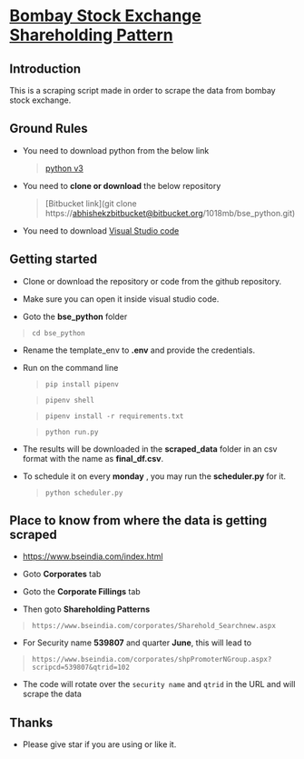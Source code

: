 # [Bombay Stock Exchange Shareholding Pattern](https://www.bseindia.com/index.html)

## Introduction

This is a scraping script made in order to scrape the data from bombay stock exchange.


## Ground Rules

* You need to download  python from the below link
 
   >[python v3](https://www.python.org/downloads/)
    
* You need to  **clone or download** the below repository

   > [Bitbucket link](git clone https://abhishekzbitbucket@bitbucket.org/1018mb/bse_python.git)

* You need to download [Visual Studio code](https://code.visualstudio.com/download)
    

## Getting started

* Clone or download the repository or code from the github repository.
 
* Make sure you can open it inside visual studio code.
 
* Goto the **bse_python** folder

 > ```cd bse_python ```
        
* Rename the template_env  to **.env** and provide the credentials.

* Run on the command line

  > ```pip install pipenv```
  
  > ```pipenv shell```
  
  > ```pipenv install -r requirements.txt```
  
  > ```python run.py```
        
* The results will be downloaded in the **scraped_data** folder in an csv format with the name as **final_df.csv**.

* To schedule it on every **monday** , you may run the **scheduler.py** for it.
   > ```python scheduler.py```

 
 
## Place to know from where the data is getting scraped
 
* https://www.bseindia.com/index.html
 
* Goto **Corporates** tab
 
* Goto the **Corporate Fillings** tab
 
* Then goto **Shareholding Patterns**

> ```https://www.bseindia.com/corporates/Sharehold_Searchnew.aspx```


* For Security name **539807** and quarter **June**, this will lead to


> ```https://www.bseindia.com/corporates/shpPromoterNGroup.aspx?scripcd=539807&qtrid=102```


* The code will rotate over the ```security name``` and ```qtrid``` in the URL and will scrape the data

## Thanks
 
- Please give star if you are using or like it.